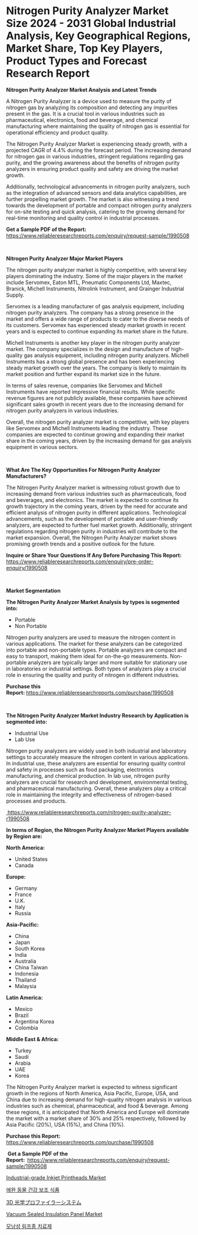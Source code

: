 <p><h1>Nitrogen Purity Analyzer Market Size 2024 - 2031 Global Industrial Analysis, Key Geographical Regions, Market Share, Top Key Players, Product Types and Forecast Research Report</h1></p><p><strong>Nitrogen Purity Analyzer Market Analysis and Latest Trends</strong></p>
<p><p>A Nitrogen Purity Analyzer is a device used to measure the purity of nitrogen gas by analyzing its composition and detecting any impurities present in the gas. It is a crucial tool in various industries such as pharmaceutical, electronics, food and beverage, and chemical manufacturing where maintaining the quality of nitrogen gas is essential for operational efficiency and product quality.</p><p>The Nitrogen Purity Analyzer Market is experiencing steady growth, with a projected CAGR of 4.4% during the forecast period. The increasing demand for nitrogen gas in various industries, stringent regulations regarding gas purity, and the growing awareness about the benefits of nitrogen purity analyzers in ensuring product quality and safety are driving the market growth.</p><p>Additionally, technological advancements in nitrogen purity analyzers, such as the integration of advanced sensors and data analytics capabilities, are further propelling market growth. The market is also witnessing a trend towards the development of portable and compact nitrogen purity analyzers for on-site testing and quick analysis, catering to the growing demand for real-time monitoring and quality control in industrial processes.</p></p>
<p><strong>Get a Sample PDF of the Report:&nbsp;</strong> <a href="https://www.reliableresearchreports.com/enquiry/request-sample/1990508">https://www.reliableresearchreports.com/enquiry/request-sample/1990508</a></p>
<p>&nbsp;</p>
<p><strong>Nitrogen Purity Analyzer Major Market Players</strong></p>
<p><p>The nitrogen purity analyzer market is highly competitive, with several key players dominating the industry. Some of the major players in the market include Servomex, Eaton MTL, Pneumatic Components Ltd, Maxtec, Branick, Michell Instruments, Nitrolink Instrument, and Grainger Industrial Supply.</p><p>Servomex is a leading manufacturer of gas analysis equipment, including nitrogen purity analyzers. The company has a strong presence in the market and offers a wide range of products to cater to the diverse needs of its customers. Servomex has experienced steady market growth in recent years and is expected to continue expanding its market share in the future.</p><p>Michell Instruments is another key player in the nitrogen purity analyzer market. The company specializes in the design and manufacture of high-quality gas analysis equipment, including nitrogen purity analyzers. Michell Instruments has a strong global presence and has been experiencing steady market growth over the years. The company is likely to maintain its market position and further expand its market size in the future.</p><p>In terms of sales revenue, companies like Servomex and Michell Instruments have reported impressive financial results. While specific revenue figures are not publicly available, these companies have achieved significant sales growth in recent years due to the increasing demand for nitrogen purity analyzers in various industries.</p><p>Overall, the nitrogen purity analyzer market is competitive, with key players like Servomex and Michell Instruments leading the industry. These companies are expected to continue growing and expanding their market share in the coming years, driven by the increasing demand for gas analysis equipment in various sectors.</p></p>
<p>&nbsp;</p>
<p><strong>What Are The Key Opportunities For Nitrogen Purity Analyzer Manufacturers?</strong></p>
<p><p>The Nitrogen Purity Analyzer market is witnessing robust growth due to increasing demand from various industries such as pharmaceuticals, food and beverages, and electronics. The market is expected to continue its growth trajectory in the coming years, driven by the need for accurate and efficient analysis of nitrogen purity in different applications. Technological advancements, such as the development of portable and user-friendly analyzers, are expected to further fuel market growth. Additionally, stringent regulations regarding nitrogen purity in industries will contribute to the market expansion. Overall, the Nitrogen Purity Analyzer market shows promising growth trends and a positive outlook for the future.</p></p>
<p><strong>Inquire or Share Your Questions If Any Before Purchasing This Report:</strong> <a href="https://www.reliableresearchreports.com/enquiry/pre-order-enquiry/1990508">https://www.reliableresearchreports.com/enquiry/pre-order-enquiry/1990508</a></p>
<p>&nbsp;</p>
<p><strong>Market Segmentation</strong></p>
<p><strong>The Nitrogen Purity Analyzer Market Analysis by types is segmented into:</strong></p>
<p><ul><li>Portable</li><li>Non Portable</li></ul></p>
<p><p>Nitrogen purity analyzers are used to measure the nitrogen content in various applications. The market for these analyzers can be categorized into portable and non-portable types. Portable analyzers are compact and easy to transport, making them ideal for on-the-go measurements. Non-portable analyzers are typically larger and more suitable for stationary use in laboratories or industrial settings. Both types of analyzers play a crucial role in ensuring the quality and purity of nitrogen in different industries.</p></p>
<p><strong>Purchase this Report:&nbsp;</strong><a href="https://www.reliableresearchreports.com/purchase/1990508">https://www.reliableresearchreports.com/purchase/1990508</a></p>
<p>&nbsp;</p>
<p><strong>The Nitrogen Purity Analyzer Market Industry Research by Application is segmented into:</strong></p>
<p><ul><li>Industrial Use</li><li>Lab Use</li></ul></p>
<p><p>Nitrogen purity analyzers are widely used in both industrial and laboratory settings to accurately measure the nitrogen content in various applications. In industrial use, these analyzers are essential for ensuring quality control and safety in processes such as food packaging, electronics manufacturing, and chemical production. In lab use, nitrogen purity analyzers are crucial for research and development, environmental testing, and pharmaceutical manufacturing. Overall, these analyzers play a critical role in maintaining the integrity and effectiveness of nitrogen-based processes and products.</p></p>
<p><a href="https://www.reliableresearchreports.com/nitrogen-purity-analyzer-r1990508">&nbsp;https://www.reliableresearchreports.com/nitrogen-purity-analyzer-r1990508</a></p>
<p><strong>In terms of Region, the Nitrogen Purity Analyzer Market Players available by Region are:</strong></p>
<p>
    <p> <strong> North America: </strong>
        <ul>
            <li>United States</li>
            <li>Canada</li>
        </ul>
        </p> 
    <p> <strong> Europe: </strong>
        <ul>
            <li>Germany</li>
            <li>France</li>
            <li>U.K.</li>
            <li>Italy</li>
            <li>Russia</li>
        </ul>
        </p> 
    <p> <strong> Asia-Pacific: </strong>
        <ul>
            <li>China</li>
            <li>Japan</li>
            <li>South Korea</li>
            <li>India</li>
            <li>Australia</li>
            <li>China Taiwan</li>
            <li>Indonesia</li>
            <li>Thailand</li>
            <li>Malaysia</li>
        </ul>
        </p> 
    <p> <strong> Latin America: </strong>
        <ul>
            <li>Mexico</li>
            <li>Brazil</li>
            <li>Argentina Korea</li>
            <li>Colombia</li>
        </ul>
        </p> 
    <p> <strong> Middle East & Africa: </strong>
        <ul>
            <li>Turkey</li>
            <li>Saudi</li>
            <li>Arabia</li>
            <li>UAE</li>
            <li>Korea</li>
        </ul>
    </p>
    </p>
<p><p>The Nitrogen Purity Analyzer market is expected to witness significant growth in the regions of North America, Asia Pacific, Europe, USA, and China due to increasing demand for high-quality nitrogen analysis in various industries such as chemical, pharmaceutical, and food & beverage. Among these regions, it is anticipated that North America and Europe will dominate the market with a market share of 30% and 25% respectively, followed by Asia Pacific (20%), USA (15%), and China (10%).</p></p>
<p><strong>Purchase this Report: </strong><a href="https://www.reliableresearchreports.com/purchase/1990508">https://www.reliableresearchreports.com/purchase/1990508</a></p>
<p>&nbsp;<strong>Get a Sample PDF of the Report:&nbsp;&nbsp;</strong><a href="https://www.reliableresearchreports.com/enquiry/request-sample/1990508">https://www.reliableresearchreports.com/enquiry/request-sample/1990508</a></p>
<p><strong></strong></p>
<p><p><a href="https://github.com/IzaiahBartell/Market-Research-Report-List-1/blob/main/industrial-grade-inkjet-printheads-market.md">Industrial-grade Inkjet Printheads Market</a></p><p><a href="https://github.com/vsn7qpua81q/Market-Research-Report-List-2/blob/main/3152295155842.md">애완 동물 건강 보조 식품</a></p><p><a href="https://github.com/LuzHills1972/Market-Research-Report-List-1/blob/main/3689310146889.md">3D 光学プロファイラーシステム</a></p><p><a href="https://github.com/biheemgalvinlouises6hokrh3h/Market-Research-Report-List-3/blob/main/vacuum-sealed-insulation-panel-market.md">Vacuum Sealed Insulation Panel Market</a></p><p><a href="https://github.com/Elenrrera7685/Market-Research-Report-List-2/blob/main/4036309155843.md">모낭성 림프종 치료제</a></p></p>